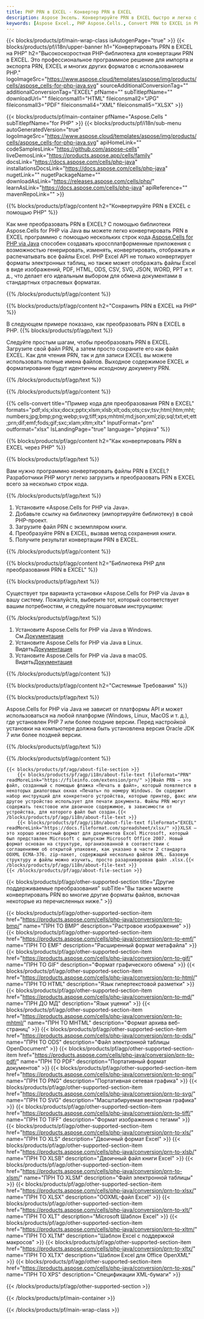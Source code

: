 ```yaml
---
title: PHP PRN в EXCEL - Конвертер PRN в EXCEL
description: Aspose Эксель. Конвертируйте PRN в EXCEL быстро и легко с помощью Aspose.Cells. PHP PRN в EXCEL. PHP Сохранить PRN в EXCEL. Сохраните PRN как EXCEL, используя PHP.
keywords: [Aspose Excel., PHP Aspose.Cells., Convert PRN to EXCEL in PHP., Save PRN to EXCEL using PHP., PHP PRN to EXCEL saveformat., PRN to EXCEL Converter., PHP Save PRN as EXCEL]
---
```

{{< blocks/products/pf/main-wrap-class isAutogenPage="true" >}}
{{< blocks/products/pf/i18n/upper-banner h1="Конвертировать PRN в EXCEL на PHP" h2="Высокоскоростная PHP-библиотека для конвертации PRN в EXCEL. Это профессиональное программное решение для импорта и экспорта PRN, EXCEL и многих других форматов с использованием PHP." logoImageSrc="https://www.aspose.cloud/templates/aspose/img/products/cells/aspose_cells-for-php-java.svg" sourceAdditionalConversionTag="" additionalConversionTag="EXCEL" pfName="" subTitlepfName="" downloadUrl="" fileiconsmall1="HTML" fileiconsmall2="JPG" fileiconsmall3="PDF" fileiconsmall4="XML" fileiconsmall5="XLSX" >}}

{{< blocks/products/pf/main-container pfName="Aspose.Cells " subTitlepfName="for PHP" >}}
{{< blocks/products/pf/i18n/sub-menu autoGeneratedVersion="true" logoImageSrc="https://www.aspose.cloud/templates/aspose/img/products/cells/aspose_cells-for-php-java.svg" apiHomeLink="" codeSamplesLink="https://github.com/aspose-cells" liveDemosLink="https://products.aspose.app/cells/family" docsLink="https://docs.aspose.com/cells/php-java" installationsDocsLink="https://docs.aspose.com/cells/php-java" nugetLink="" nugetPackageName="" downloadAsLink="https://releases.aspose.com/cells/php/" learnAsLink="https://docs.aspose.com/cells/php-java" apiReference="" mavenRepoLink="" >}}


{{% blocks/products/pf/agp/content h2="Конвертируйте PRN в EXCEL с помощью PHP" %}}

 Как мне преобразовать PRN в EXCEL? С помощью библиотеки Aspose.Cells for PHP via Java вы можете легко конвертировать PRN в EXCEL программно с помощью нескольких строк кода.[Aspose.Cells for PHP via Java](https://products.aspose.com/cells/php-java/) способен создавать кроссплатформенные приложения с возможностью генерировать, изменять, конвертировать, отображать и распечатывать все файлы Excel. PHP Excel API не только конвертирует форматы электронных таблиц, но также может отображать файлы Excel в виде изображений, PDF, HTML, ODS, CSV, SVG, JSON, WORD, PPT и т. д., что делает его идеальным выбором для обмена документами в стандартных отраслевых форматах.
 
{{% /blocks/products/pf/agp/content %}}

{{% blocks/products/pf/agp/content h2="Сохранить PRN в EXCEL на PHP" %}}

В следующем примере показано, как преобразовать PRN в EXCEL в PHP.
{{% blocks/products/pf/agp/text %}}

Следуйте простым шагам, чтобы преобразовать PRN в EXCEL. Загрузите свой файл PRN, а затем просто сохраните его как файл EXCEL. Как для чтения PRN, так и для записи EXCEL вы можете использовать полные имена файлов. Выходное содержимое EXCEL и форматирование будут идентичны исходному документу PRN.

{{% /blocks/products/pf/agp/text %}}

{{% /blocks/products/pf/agp/content %}}

{{% cells-convert title="Пример кода для преобразования PRN в EXCEL" formats="pdf;xls;xlsx;docx;pptx;xlsm;xlsb;xlt;ods;ots;csv;tsv;html;htm;mht;numbers;jpg;bmp;png;webp;svg;tiff;xps;mhtml;md;json;xml;zip;sql;txt;et;ett;prn;dif;emf;fods;gif;sxc;xlam;xltm;xltx" InputFormat="prn" outformat="xlsx" IsLandingPage="true" language="phpjava" %}}

{{% blocks/products/pf/agp/content h2="Как конвертировать PRN в EXCEL через PHP" %}}

{{% blocks/products/pf/agp/text %}}

Вам нужно программно конвертировать файлы PRN в EXCEL? Разработчики PHP могут легко загрузить и преобразовать PRN в EXCEL всего за несколько строк кода.

{{% /blocks/products/pf/agp/text %}}

1.  Установите «Aspose.Cells for PHP via Java».
1.  Добавьте ссылку на библиотеку (импортируйте библиотеку) в свой PHP-проект.
1.  Загрузите файл PRN с экземпляром книги.
1.  Преобразуйте PRN в EXCEL, вызвав метод сохранения книги.
1.  Получите результат конвертации PRN в EXCEL.

{{% /blocks/products/pf/agp/content %}}

{{% blocks/products/pf/agp/content h2="Библиотека PHP для преобразования PRN в EXCEL" %}}

{{% blocks/products/pf/agp/text %}}

Существует три варианта установки «Aspose.Cells for PHP via Java» в вашу систему. Пожалуйста, выберите тот, который соответствует вашим потребностям, и следуйте пошаговым инструкциям:

{{% /blocks/products/pf/agp/text %}}

1.  Установите Aspose.Cells for PHP via Java в Windows. См.[Документация](https://docs.aspose.com/cells/php-java/setup-and-installation-guidelines/#windows)
1.  Установите Aspose.Cells for PHP via Java в Linux. Видеть[Документация](https://docs.aspose.com/cells/php-java/setup-and-installation-guidelines/#linux)
1.  Установите Aspose.Cells for PHP via Java в macOS. Видеть[Документация](https://docs.aspose.com/cells/php-java/setup-and-installation-guidelines/#mac)

{{% /blocks/products/pf/agp/content %}}

{{% blocks/products/pf/agp/content h2="Системные Требования" %}}

{{% blocks/products/pf/agp/text %}}

Aspose.Cells for PHP via Java не зависит от платформы API и может использоваться на любой платформе (Windows, Linux, MacOS и т. д.), где установлен PHP 7 или более поздние версии. Перед настройкой установки на компьютере должна быть установлена версия Oracle JDK 7 или более поздней версии.
 
{{% /blocks/products/pf/agp/text %}}


{{% /blocks/products/pf/agp/content %}}

<!-- aboutfile Starts -->
    {{< blocks/products/pf/agp/about-file-section >}}
        {{< blocks/products/pf/agp/i18n/about-file-text fileFormat="PRN" readMoreLink="https://fileinfo.com/extension/prn/" >}}Файл PRN — это файл, созданный с помощью флажка «Печать в файл», который появляется в некоторых диалоговых окнах «Печать» по номеру Windows. Он содержит набор инструкций для конкретного устройства, которые принтер, факс или другое устройство использует для печати документа. Файлы PRN могут содержать текстовое или двоичное содержимое, в зависимости от устройства, для которого файл был создан.{{< /blocks/products/pf/agp/i18n/about-file-text >}}
        {{< blocks/products/pf/agp/i18n/about-file-text fileFormat="EXCEL" readMoreLink="https://docs.fileformat.com/spreadsheet/xlsx/" >}}XLSX — это хорошо известный формат для документов Excel Microsoft, который был представлен Microsoft с выпуском Microsoft Office 2007. Новый формат основан на структуре, организованной в соответствии с соглашениями об открытой упаковке, как указано в части 2 стандарта OOXML ECMA-376. zip-пакет, содержащий несколько файлов XML. Базовую структуру и файлы можно изучить, просто разархивировав файл .xlsx.{{< /blocks/products/pf/agp/i18n/about-file-text >}}
    {{< /blocks/products/pf/agp/about-file-section >}}
<!-- aboutfile Ends -->

{{< blocks/products/pf/agp/other-supported-section title="Другие поддерживаемые преобразования" subTitle="Вы также можете конвертировать PRN во многие другие форматы файлов, включая некоторые из перечисленных ниже." >}}

{{< blocks/products/pf/agp/other-supported-section-item href="https://products.aspose.com/cells/php-java/conversion/prn-to-bmp/" name="ПРН ТО BMP" description="Растровое изображение" >}}
{{< blocks/products/pf/agp/other-supported-section-item href="https://products.aspose.com/cells/php-java/conversion/prn-to-emf/" name="ПРН ТО EMF" description="Расширенный формат метафайла" >}}
{{< blocks/products/pf/agp/other-supported-section-item href="https://products.aspose.com/cells/php-java/conversion/prn-to-gif/" name="ПРН ТО GIF" description="Формат графического обмена" >}}
{{< blocks/products/pf/agp/other-supported-section-item href="https://products.aspose.com/cells/php-java/conversion/prn-to-html/" name="ПРН ТО HTML" description="Язык гипертекстовой разметки" >}}
{{< blocks/products/pf/agp/other-supported-section-item href="https://products.aspose.com/cells/php-java/conversion/prn-to-md/" name="ПРН ДО МД" description="Язык уценки" >}}
{{< blocks/products/pf/agp/other-supported-section-item href="https://products.aspose.com/cells/php-java/conversion/prn-to-mhtml/" name="ПРН ТО MHTML" description="Формат архива веб-страниц" >}}
{{< blocks/products/pf/agp/other-supported-section-item href="https://products.aspose.com/cells/php-java/conversion/prn-to-ods/" name="ПРН ТО ODS" description="Файл электронной таблицы OpenDocument" >}}
{{< blocks/products/pf/agp/other-supported-section-item href="https://products.aspose.com/cells/php-java/conversion/prn-to-pdf/" name="ПРН ТО PDF" description="Портативный формат документов" >}}
{{< blocks/products/pf/agp/other-supported-section-item href="https://products.aspose.com/cells/php-java/conversion/prn-to-png/" name="ПРН ТО PNG" description="Портативная сетевая графика" >}}
{{< blocks/products/pf/agp/other-supported-section-item href="https://products.aspose.com/cells/php-java/conversion/prn-to-svg/" name="ПРН ТО SVG" description="Масштабируемая векторная графика" >}}
{{< blocks/products/pf/agp/other-supported-section-item href="https://products.aspose.com/cells/php-java/conversion/prn-to-tiff/" name="ПРН ТО TIFF" description="Формат изображения с тегами" >}}
{{< blocks/products/pf/agp/other-supported-section-item href="https://products.aspose.com/cells/php-java/conversion/prn-to-xls/" name="ПРН ТО XLS" description="Двоичный формат Excel" >}}
{{< blocks/products/pf/agp/other-supported-section-item href="https://products.aspose.com/cells/php-java/conversion/prn-to-xlsb/" name="ПРН ТО XLSB" description="Двоичный файл книги Excel" >}}
{{< blocks/products/pf/agp/other-supported-section-item href="https://products.aspose.com/cells/php-java/conversion/prn-to-xlsm/" name="ПРН ТО XLSM" description="Файл электронной таблицы" >}}
{{< blocks/products/pf/agp/other-supported-section-item href="https://products.aspose.com/cells/php-java/conversion/prn-to-xlsx/" name="ПРН ТО XLSX" description="OOXML-файл Excel" >}}
{{< blocks/products/pf/agp/other-supported-section-item href="https://products.aspose.com/cells/php-java/conversion/prn-to-xlt/" name="ПРН ТО XLT" description="Microsoft Шаблон Excel" >}}
{{< blocks/products/pf/agp/other-supported-section-item href="https://products.aspose.com/cells/php-java/conversion/prn-to-xltm/" name="ПРН ТО XLTM" description="Шаблон Excel с поддержкой макросов" >}}
{{< blocks/products/pf/agp/other-supported-section-item href="https://products.aspose.com/cells/php-java/conversion/prn-to-xltx/" name="ПРН ТО XLTX" description="Шаблон Excel для Office OpenXML" >}}
{{< blocks/products/pf/agp/other-supported-section-item href="https://products.aspose.com/cells/php-java/conversion/prn-to-xps/" name="ПРН ТО XPS" description="Спецификации XML-бумаги" >}}

{{< /blocks/products/pf/agp/other-supported-section >}}

{{< /blocks/products/pf/main-container >}}
    
{{< /blocks/products/pf/main-wrap-class >}}
